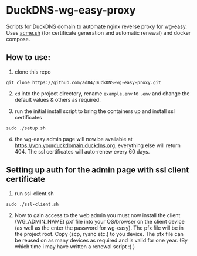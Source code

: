# DuckDNS-wg-easy-proxy

Scripts for [DuckDNS](http://www.duckdns.org/) domain to automate nginx reverse proxy for [wg-easy](https://github.com/WeeJeWel/wg-easy). Uses [acme.sh](https://github.com/acmesh-official/acme.sh) (for certificate generation and automatic renewal) and docker compose. 

## How to use:


1. clone this repo
 ```
 git clone https://github.com/ad84/DuckDNS-wg-easy-proxy.git
 ```

2. `cd` into the project directory, rename `example.env` to `.env` and change the default values & others as required.

3. run the initial install script to bring the containers up and install ssl certificates 
```
sudo ./setup.sh
```
4. the wg-easy admin page will now be available at https://vpn.yourduckdomain.duckdns.org, everything else will return 404. The ssl certificates will auto-renew every 60 days. 

## Setting up auth for the admin page with ssl client certificate
1. run ssl-client.sh 
```
sudo ./ssl-client.sh
```
2. Now to gain access to the web admin you must now install the client (WG_ADMIN_NAME) pxf file into your OS/browser on the client device (as well as the enter the password for wg-easy). The pfx file will be in the project root. Copy (scp, rysnc etc.) to you device. The pfx file can be reused on as many devices as required and is valid for one year. (By which time i may have written a renewal script :) ) 




